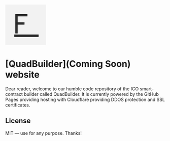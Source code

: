 [![QuadBuilder](/img/logo.png?raw=true)](https://fondu.io/)

# [QuadBuilder](Coming Soon) website
Dear reader, welcome to our humble code repository of the ICO smart-contract builder called QuadBuilder. It is currently powered by the GitHub Pages providing hosting with Cloudflare providing DDOS protection and SSL certificates.

## License
MIT — use for any purpose. Thanks!

